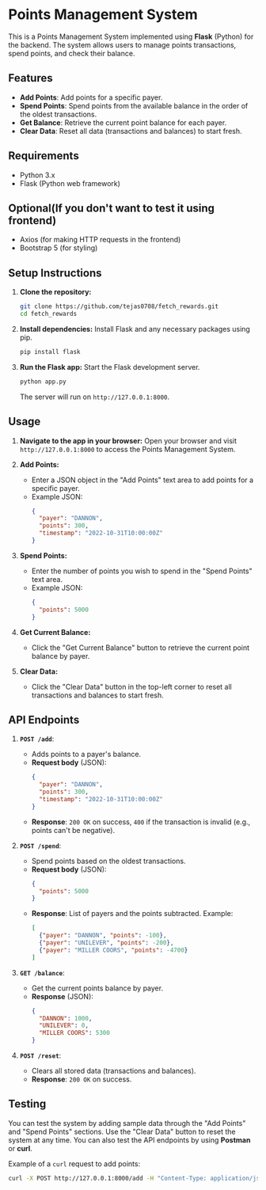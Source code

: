 
# Points Management System

This is a Points Management System implemented using **Flask** (Python) for the backend. The system allows users to manage points transactions, spend points, and check their balance.

## Features

- **Add Points**: Add points for a specific payer.
- **Spend Points**: Spend points from the available balance in the order of the oldest transactions.
- **Get Balance**: Retrieve the current point balance for each payer.
- **Clear Data**: Reset all data (transactions and balances) to start fresh.

## Requirements

- Python 3.x
- Flask (Python web framework)

## Optional(If you don't want to test it using frontend)
- Axios (for making HTTP requests in the frontend)
- Bootstrap 5 (for styling)

## Setup Instructions

1. **Clone the repository:**
   ```bash
   git clone https://github.com/tejas0708/fetch_rewards.git
   cd fetch_rewards
   ```

2. **Install dependencies:**
   Install Flask and any necessary packages using pip.
   ```bash
   pip install flask
   ```

3. **Run the Flask app:**
   Start the Flask development server.
   ```bash
   python app.py
   ```

   The server will run on `http://127.0.0.1:8000`.

## Usage

1. **Navigate to the app in your browser:**
   Open your browser and visit `http://127.0.0.1:8000` to access the Points Management System.

2. **Add Points:**
   - Enter a JSON object in the "Add Points" text area to add points for a specific payer.
   - Example JSON:
     ```json
     {
       "payer": "DANNON",
       "points": 300,
       "timestamp": "2022-10-31T10:00:00Z"
     }
     ```

3. **Spend Points:**
   - Enter the number of points you wish to spend in the "Spend Points" text area.
   - Example JSON:
     ```json
     {
       "points": 5000
     }
     ```

4. **Get Current Balance:**
   - Click the "Get Current Balance" button to retrieve the current point balance by payer.

5. **Clear Data:**
   - Click the "Clear Data" button in the top-left corner to reset all transactions and balances to start fresh.

## API Endpoints

1. **`POST /add`**:
   - Adds points to a payer's balance.
   - **Request body** (JSON):
     ```json
     {
       "payer": "DANNON",
       "points": 300,
       "timestamp": "2022-10-31T10:00:00Z"
     }
     ```
   - **Response**: `200 OK` on success, `400` if the transaction is invalid (e.g., points can't be negative).

2. **`POST /spend`**:
   - Spend points based on the oldest transactions.
   - **Request body** (JSON):
     ```json
     {
       "points": 5000
     }
     ```
   - **Response**: List of payers and the points subtracted.
     Example:
     ```json
     [
       {"payer": "DANNON", "points": -100},
       {"payer": "UNILEVER", "points": -200},
       {"payer": "MILLER COORS", "points": -4700}
     ]
     ```

3. **`GET /balance`**:
   - Get the current points balance by payer.
   - **Response** (JSON):
     ```json
     {
       "DANNON": 1000,
       "UNILEVER": 0,
       "MILLER COORS": 5300
     }
     ```

4. **`POST /reset`**:
   - Clears all stored data (transactions and balances).
   - **Response**: `200 OK` on success.

## Testing

You can test the system by adding sample data through the "Add Points" and "Spend Points" sections. Use the "Clear Data" button to reset the system at any time. You can also test the API endpoints by using **Postman** or **curl**.

Example of a `curl` request to add points:
```bash
curl -X POST http://127.0.0.1:8000/add -H "Content-Type: application/json" -d '{"payer": "DANNON", "points": 5000, "timestamp": "2022-11-02T14:00:00Z"}'
```